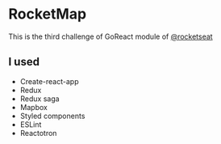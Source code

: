 # RocketMap

This is the third challenge of GoReact module of [@rocketseat](https://github.com/rocketseat)

## I used

- Create-react-app
- Redux
- Redux saga
- Mapbox
- Styled components
- ESLint
- Reactotron
